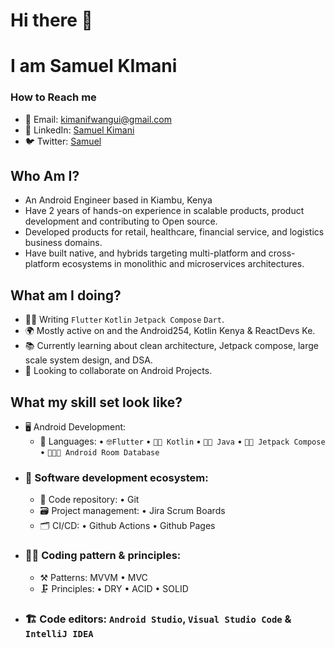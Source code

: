 # Hi there 👋
# I am Samuel KImani
### How to Reach me
  - 📧 Email: [kimanifwangui@gmail.com](https://mail.google.com/)
  - 💼 LinkedIn: [Samuel Kimani](https://www.linkedin.com/in/kimani-samuel-kym?utm_source=share&utm_campaign=share_via&utm_content=profile&utm_medium=android_app)
  - 🐦 Twitter: [Samuel](https://x.com/_sam_kym?t=PvRAh5ZKMC_4-dv6A2Hb0g&s=09)

## Who Am I?
  - An Android Engineer based in Kiambu, Kenya
  - Have 2 years of hands-on experience in scalable products, product development and contributing to Open source.
  - Developed products for retail, healthcare, financial service, and logistics business domains.
  - Have built native, and hybrids targeting multi-platform and cross-platform ecosystems in monolithic and microservices architectures.
## What am I doing?
  - 👨‍💻 Writing `Flutter` `Kotlin` `Jetpack Compose` `Dart`.  
  - 🌍 Mostly active on  and the Android254, Kotlin Kenya & ReactDevs Ke.
  - 📚 Currently learning about clean architecture, Jetpack compose, large scale system design, and DSA.
  - 👯 Looking to collaborate on Android Projects.
## What my skill set look like?
  - 🖥 Android Development:
    - 📜 Languages: • `🤓Flutter`  • `🧙🏻 Kotlin` • `👨‍🏭 Java` • `👨‍🔧 Jetpack Compose`  • `👨🏻‍🎨 Android Room Database` 
  - ### 🎡 Software development ecosystem:
    - 📁 Code repository: • Git 
    - 🗃 Project management: • Jira Scrum Boards 
    - 🗂 CI/CD:  • Github Actions • Github Pages
  - ### 🧙‍♂️ Coding pattern & principles:
    - ⚒ Patterns:   MVVM • MVC 
    - 🗜 Principles: • DRY • ACID • SOLID
  - ### 🏗️ Code editors: `Android Studio`, `Visual Studio Code` & `IntelliJ IDEA`

